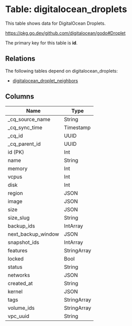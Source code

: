 # Table: digitalocean_droplets

This table shows data for DigitalOcean Droplets.

https://pkg.go.dev/github.com/digitalocean/godo#Droplet

The primary key for this table is **id**.

## Relations

The following tables depend on digitalocean_droplets:
  - [digitalocean_droplet_neighbors](digitalocean_droplet_neighbors)

## Columns

| Name          | Type          |
| ------------- | ------------- |
|_cq_source_name|String|
|_cq_sync_time|Timestamp|
|_cq_id|UUID|
|_cq_parent_id|UUID|
|id (PK)|Int|
|name|String|
|memory|Int|
|vcpus|Int|
|disk|Int|
|region|JSON|
|image|JSON|
|size|JSON|
|size_slug|String|
|backup_ids|IntArray|
|next_backup_window|JSON|
|snapshot_ids|IntArray|
|features|StringArray|
|locked|Bool|
|status|String|
|networks|JSON|
|created_at|String|
|kernel|JSON|
|tags|StringArray|
|volume_ids|StringArray|
|vpc_uuid|String|